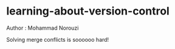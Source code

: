# learning-about-version-control
Author : Mohammad Norouzi

Solving merge conflicts is soooooo hard!
